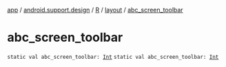 [app](../../../index.md) / [android.support.design](../../index.md) / [R](../index.md) / [layout](index.md) / [abc_screen_toolbar](./abc_screen_toolbar.md)

# abc_screen_toolbar

`static val abc_screen_toolbar: `[`Int`](https://kotlinlang.org/api/latest/jvm/stdlib/kotlin/-int/index.html)
`static val abc_screen_toolbar: `[`Int`](https://kotlinlang.org/api/latest/jvm/stdlib/kotlin/-int/index.html)